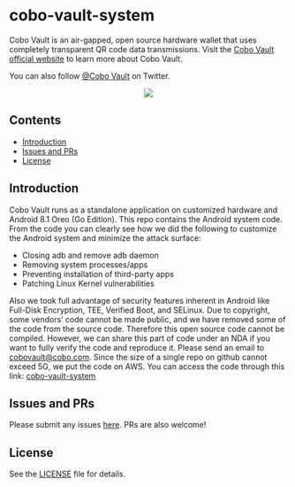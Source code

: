 # cobo-vault-system
Cobo Vault is an air-gapped, open source hardware wallet that uses completely transparent QR code data transmissions. Visit the [Cobo Vault official website]( https://cobo.com/hardware-wallet/cobo-vault)  to learn more about Cobo Vault.

You can also follow [@Cobo Vault](https://twitter.com/CoboVault) on Twitter.

<div align=center><img src="https://cobo.com/_next/static/images/intro-2b5b0b44cc64639df4fcdd9ccc46fd4b.png"/></div>

## Contents

- [Introduction](#introduction)
- [Issues and PRs](#issues-and-prs)
- [License](#license)


## Introduction
Cobo Vault runs as a standalone application on customized hardware and Android 8.1 Oreo (Go Edition).
This repo contains the Android system code. From the code you can clearly see how we did the following to customize the Android system and minimize the attack surface:
- Closing adb and remove adb daemon
- Removing system processes/apps
- Preventing installation of third-party apps
- Patching Linux Kernel vulnerabilities

Also we took full advantage of security features inherent in Android like Full-Disk Encryption, TEE, Verified Boot, and SELinux.
Due to copyright, some vendors’ code cannot be made public, and we have removed some of the code from the source code.
Therefore this open source code cannot be compiled. However, we can share this part of code under an NDA if you want to fully verify the code and reproduce it. Please send an email to cobovault@cobo.com.
Since the size of a single repo on github cannot exceed 5G, we put the code on AWS. You can access the code through this link:
[cobo-vault-system](https://cobo-vault-system)


## Issues and PRs
Please submit any issues [here](https://github.com/CoboVault/cobo-vault-system/issues). PRs are also welcome!

## License
See the [LICENSE](LICENSE) file for details.
